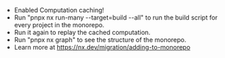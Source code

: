 - Enabled Computation caching!
- Run "pnpx nx run-many --target=build --all" to run the build script for every project in the monorepo.
- Run it again to replay the cached computation.
- Run "pnpx nx graph" to see the structure of the monorepo.
- Learn more at https://nx.dev/migration/adding-to-monorepo

